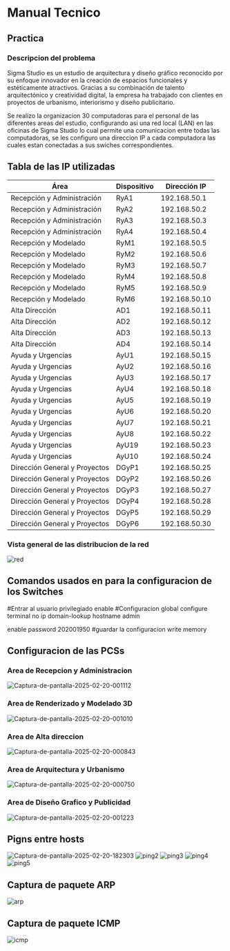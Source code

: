 # Manual Tecnico
## Practica 

### Descripcion del problema 

Sigma Studio es un estudio de arquitectura y diseño gráfico reconocido por su enfoque
innovador en la creación de espacios funcionales y estéticamente atractivos. Gracias a su
combinación de talento arquitectónico y creatividad digital, la empresa ha trabajado con
clientes en proyectos de urbanismo, interiorismo y diseño publicitario.

Se realizo la organizacion 30 computadoras para el personal de las diferentes areas del estudio, configurando asi una red local (LAN) en las oficinas de Sigma Studio lo cual permite una comunicacion entre todas las computadoras, se les configuro una direccion IP a cada computadora las cuales estan conectadas a sus swiches correspondientes.

## Tabla de las IP utilizadas

| **Área**                 | **Dispositivo** | **Dirección IP**  |
|--------------------------|-----------------|------------------|
| Recepción y Administración | RyA1           | 192.168.50.1     |
| Recepción y Administración | RyA2           | 192.168.50.2     |
| Recepción y Administración | RyA3           | 192.168.50.3     |
| Recepción y Administración | RyA4           | 192.168.50.4     |
| Recepción y Modelado       | RyM1           | 192.168.50.5     |
| Recepción y Modelado       | RyM2           | 192.168.50.6     |
| Recepción y Modelado       | RyM3           | 192.168.50.7     |
| Recepción y Modelado       | RyM4           | 192.168.50.8     |
| Recepción y Modelado       | RyM5           | 192.168.50.9     |
| Recepción y Modelado       | RyM6           | 192.168.50.10    |
| Alta Dirección             | AD1            | 192.168.50.11    |
| Alta Dirección             | AD2            | 192.168.50.12    |
|Alta Dirección              | AD3            | 192.168.50.13    |
| Alta Dirección             | AD4            | 192.168.50.14    |
| Ayuda y Urgencias          | AyU1           | 192.168.50.15    |
| Ayuda y Urgencias          | AyU2           | 192.168.50.16    |
| Ayuda y Urgencias          | AyU3           | 192.168.50.17    |
| Ayuda y Urgencias          | AyU4           | 192.168.50.18    |
| Ayuda y Urgencias          | AyU5           | 192.168.50.19    |
| Ayuda y Urgencias          | AyU6           | 192.168.50.20    |
| Ayuda y Urgencias          | AyU7           | 192.168.50.21    |
| Ayuda y Urgencias          | AyU8           | 192.168.50.22    |
| Ayuda y Urgencias          | AyU19          | 192.168.50.23    |
| Ayuda y Urgencias          | AyU10          | 192.168.50.24    |
| Dirección General y Proyectos | DGyP1      | 192.168.50.25    |
| Dirección General y Proyectos | DGyP2      | 192.168.50.26    |
| Dirección General y Proyectos | DGyP3      | 192.168.50.27    |
| Dirección General y Proyectos | DGyP4      | 192.168.50.28    |
| Dirección General y Proyectos | DGyP5      | 192.168.50.29    |
| Dirección General y Proyectos | DGyP6      | 192.168.50.30    |

### Vista general de las distribucion de la red
<img src="https://i.ibb.co/JWc5zMJg/red.png" alt="red" border="0">

## Comandos usados en para la configuracion de los Switches
#Entrar al usuario privilegiado 
enable
#Configuracion global
configure terminal
no ip domain-lookup
hostname admin

enable password 202001950
#guardar la configuracion
write memory


## Configuracion de las PCSs
### Area de Recepcion y Administracion
<img src="https://i.ibb.co/DPshsqhC/Captura-de-pantalla-2025-02-20-001112.png" alt="Captura-de-pantalla-2025-02-20-001112" border="0">

### Area de Renderizado y Modelado 3D
<img src="https://i.ibb.co/QjfP2MwP/Captura-de-pantalla-2025-02-20-001010.png" alt="Captura-de-pantalla-2025-02-20-001010" border="0">

### Area de Alta direccion 
<img src="https://i.ibb.co/1f2myGzZ/Captura-de-pantalla-2025-02-20-000843.png" alt="Captura-de-pantalla-2025-02-20-000843" border="0">

### Area de Arquitectura y Urbanismo
<img src="https://i.ibb.co/Yn0wZvR/Captura-de-pantalla-2025-02-20-000750.png" alt="Captura-de-pantalla-2025-02-20-000750" border="0">

### Area de Diseño Grafico y Publicidad
<img src="https://i.ibb.co/C3RcXBDG/Captura-de-pantalla-2025-02-20-001223.png" alt="Captura-de-pantalla-2025-02-20-001223" border="0">

## Pigns entre hosts
<img src="https://i.ibb.co/XrT8bCnr/Captura-de-pantalla-2025-02-20-182303.png" alt="Captura-de-pantalla-2025-02-20-182303" border="0">

<img src="https://i.ibb.co/LD35qCcb/ping2.png" alt="ping2" border="0">

<img src="https://i.ibb.co/Hfhmk8k5/ping3.png" alt="ping3" border="0">

<img src="https://i.ibb.co/zWSMzYm0/ping4.png" alt="ping4" border="0">

<img src="https://i.ibb.co/SXk1cJDg/ping5.png" alt="ping5" border="0">

## Captura de paquete ARP
<img src="https://i.ibb.co/bgDVhZgm/arp.png" alt="arp" border="0">

## Captura de paquete ICMP
<img src="https://i.ibb.co/GfpXhH6y/icmp.png" alt="icmp" border="0">
